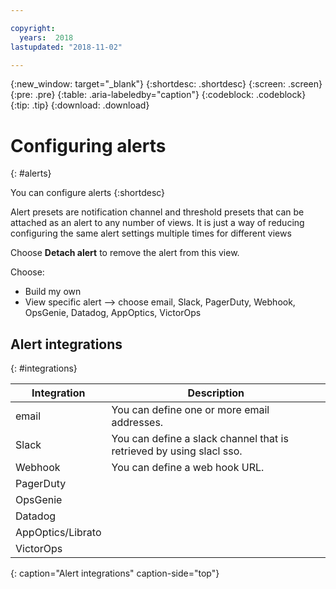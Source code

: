 ```yaml
---

copyright:
  years:  2018
lastupdated: "2018-11-02"

---
```


{:new_window: target="_blank"}
{:shortdesc: .shortdesc}
{:screen: .screen}
{:pre: .pre}
{:table: .aria-labeledby="caption"}
{:codeblock: .codeblock}
{:tip: .tip}
{:download: .download}

 
# Configuring alerts
{: #alerts}

You can configure alerts 
{:shortdesc}



Alert presets are notification channel and threshold presets that can be attached as an alert to any number of views. It is just a way of reducing configuring the same alert settings multiple times for different views


Choose **Detach alert** to remove the alert from this view.

Choose: 
- Build my own
- View specific alert --> choose email, Slack, PagerDuty, Webhook, OpsGenie, Datadog, AppOptics, VictorOps



## Alert integrations
{: #integrations}


| Integration | Description | 
|-------------|-------------|
| email       | You can define one or more email addresses.  | 
| Slack       | You can define a slack channel that is retrieved by using slacl sso. |
| Webhook     | You can define a web hook URL. |
| PagerDuty   |  |
| OpsGenie    | |
| Datadog     |  |
| AppOptics/Librato |  |
| VictorOps   |   |
{: caption="Alert integrations" caption-side="top"} 


